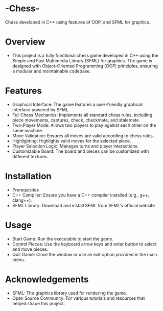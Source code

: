 # -Chess-
Chess developed in C++ using features of OOP, and SFML for graphics.

# Overview
 - This project is a fully functional chess game developed in C++ using the Simple and Fast Multimedia Library (SFML) for graphics. The game is designed with Object-Oriented Programming (OOP) principles, ensuring a modular and maintainable codebase.

# Features
- Graphical Interface: The game features a user-friendly graphical interface powered by SFML.
- Full Chess Mechanics: Implements all standard chess rules, including piece movements, captures, check, checkmate, and stalemate.
- Two-Player Mode: Allows two players to play against each other on the same machine.
- Move Validation: Ensures all moves are valid according to chess rules.
- Highlighting: Highlights valid moves for the selected piece.
- Player Selection Logic: Manages turns and player interactions.
- Customizable Board: The board and pieces can be customized with different textures.

# Installation
- Prerequisites
- C++ Compiler: Ensure you have a C++ compiler installed (e.g., g++, clang++).
- SFML Library: Download and install SFML from SFML's official website

# Usage
- Start Game: Run the executable to start the game.
- Control Pieces: Use the keyboard arrow keys and enter button to select and move pieces.
- Quit Game: Close the window or use an exit option provided in the main menu.

# Acknowledgements
- SFML: The graphics library used for rendering the game.
- Open Source Community: For various tutorials and resources that helped shape this project.
